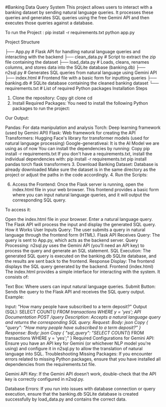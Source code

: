 #Banking Data Query System
This project allows users to interact with a banking dataset by sending natural language queries. It processes these queries and generates SQL queries using the free Gemini API and then executes those queries against a database.

To run the Project :
     pip install -r requirements.txt
     python app.py

Project Structure

├── App.py            # Flask API for handling natural language queries and interacting with the backend
├── clean_data.py     # Script to extract the zip file containing the dataset
├── load_data.py      # Loads, cleans, renames columns, and stores data into the SQLite database (banking.db)
├── n2sql.py          # Generates SQL queries from natural language using Gemini API
├── index.html        # Frontend file with a basic form for inputting queries
├── banking.db        # SQLite database containing the cleaned banking dataset
└── requirements.txt  # List of required Python packages
Installation Steps
1. Clone the repository:
Copy
git clone <repository-url>
cd <project-directory>
2. Install Required Packages:
You need to install the following Python packages to run the project: 

Our Output:



Pandas: For data manipulation and analysis
Torch: Deep learning framework (used by Gemini API)
Flask: Web framework for creating the API
Transformers: Hugging Face's library for transformer models (used for natural language processing)
Google-generativeai: It is the AI Model we are using as of now
You can install the dependencies by running:
Copy
pip install -r requirements.txt
If you don't have a requirements.txt, install the individual dependencies with: pip install -r requirements.txt
pip install pandas torch flask transformers
3. Download Banking Dataset:
Database is already downloaded
Make sure the dataset is in the same directory as the project or adjust the paths in the code accordingly.
4. Run the Scripts:

6. Access the Frontend:
Once the Flask server is running, open the index.html file in your web browser. This frontend provides a basic form where you can input natural language queries, and it will output the corresponding SQL query.

To access it:

Open the index.html file in your browser.
Enter a natural language query.
The Flask API will process the input and display the generated SQL query.
How it Works
User Inputs Query: The user submits a query in natural language through the frontend form (HTML).
Flask API Receives Query: The query is sent to App.py, which acts as the backend server.
Query Processing:
n2sql.py uses the Gemini API (you’ll need an API key) to process the query and generate an SQL statement.
SQL Execution: The generated SQL query is executed on the banking.db SQLite database, and the results are sent back to the frontend.
Response Display: The frontend displays the SQL query generated by the backend.
Frontend (index.html)
The index.html provides a simple interface for interacting with the system. It consists of:

Text Box: Where users can input natural language queries.
Submit Button: Sends the query to the Flask API and receives the SQL query output.
Example:

Input: "How many people have subscribed to a term deposit?"
Output (SQL): SELECT COUNT(*) FROM transactions WHERE y = 'yes';
API Documentation
POST /query
Description: Accepts a natural language query and returns the corresponding SQL query.
Request:
Body:
json
Copy
{
  "query": "How many people have subscribed to a term deposit?"
}
Response:
Body:
json
Copy
{
  "sql_query": "SELECT COUNT(*) FROM transactions WHERE y = 'yes';"
}
Required Configurations for Gemini API:
Ensure you have an API key for Gemini (or whichever NLP model you're using) and configure it in n2sql.py to allow the translation of natural language into SQL.
Troubleshooting
Missing Packages: If you encounter errors related to missing Python packages, ensure that you have installed all dependencies from the requirements.txt file.

Gemini API Key: If the Gemini API doesn’t work, double-check that the API key is correctly configured in n2sql.py.

Database Errors: If you run into issues with database connection or query execution, ensure that the banking.db SQLite database is created successfully by load_data.py and contains the correct data.
